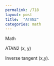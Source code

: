 ```yaml
---
permalink: /718
layout: post
title:  "ATAN2"
categories: math
---
```

Math

ATAN2 (x, y)

Inverse tangent (x,y).

